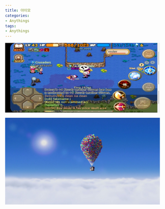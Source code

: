 ```yaml
---
title: 아이모
categories:
- Anythings
tags:
- Anythings
---
```


![Alt](/assets/kakao.jpg)

![이것도](/assets/jibril_ballon.jpg)
